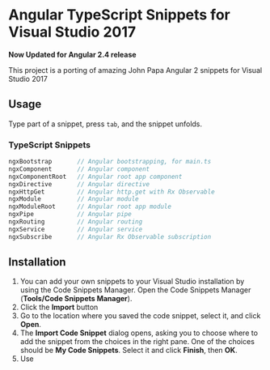 # Angular TypeScript Snippets for Visual Studio 2017

**Now Updated for Angular 2.4 release**

This project is a porting of amazing John Papa Angular 2 snippets for Visual Studio 2017

## Usage
Type part of a snippet, press `tab`, and the snippet unfolds.

### TypeScript Snippets
```typescript
ngxBootstrap       // Angular bootstrapping, for main.ts
ngxComponent       // Angular component
ngxComponentRoot   // Angular root app component
ngxDirective       // Angular directive
ngxHttpGet         // Angular http.get with Rx Observable
ngxModule          // Angular module
ngxModuleRoot      // Angular root app module
ngxPipe            // Angular pipe
ngxRouting         // Angular routing
ngxService         // Angular service
ngxSubscribe       // Angular Rx Observable subscription
```

## Installation

1. You can add your own snippets to your Visual Studio installation by using the Code Snippets Manager. Open the Code Snippets Manager (**Tools/Code Snippets Manager**).
2. Click the **Import** button
3. Go to the location where you saved the code snippet, select it, and click **Open**.
4. The **Import Code Snippet** dialog opens, asking you to choose where to add the snippet from the choices in the right pane. One of the choices should be **My Code Snippets**. Select it and click **Finish**, then **OK**.
5. Use 

